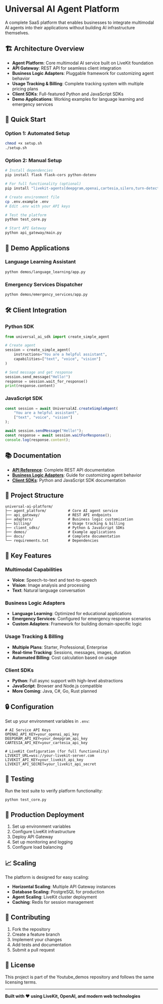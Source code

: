 # Universal AI Agent Platform

A complete SaaS platform that enables businesses to integrate multimodal AI agents into their applications without building AI infrastructure themselves.

## 🏗️ Architecture Overview

- **Agent Platform**: Core multimodal AI service built on LiveKit foundation
- **API Gateway**: REST API for seamless client integration  
- **Business Logic Adapters**: Pluggable framework for customizing agent behavior
- **Usage Tracking & Billing**: Complete tracking system with multiple pricing plans
- **Client SDKs**: Full-featured Python and JavaScript SDKs
- **Demo Applications**: Working examples for language learning and emergency services

## 🚀 Quick Start

### Option 1: Automated Setup
```bash
chmod +x setup.sh
./setup.sh
```

### Option 2: Manual Setup
```bash
# Install dependencies
pip install flask flask-cors python-dotenv

# For full functionality (optional)
pip install "livekit-agents[deepgram,openai,cartesia,silero,turn-detector]~=1.0"

# Create environment file
cp .env.example .env
# Edit .env with your API keys

# Test the platform
python test_core.py

# Start API Gateway
python api_gateway/main.py
```

## 📱 Demo Applications

### Language Learning Assistant
```bash
python demos/language_learning/app.py
```

### Emergency Services Dispatcher
```bash
python demos/emergency_services/app.py
```

## 🛠️ Client Integration

### Python SDK
```python
from universal_ai_sdk import create_simple_agent

# Create agent
session = create_simple_agent(
    instructions="You are a helpful assistant",
    capabilities=["text", "voice", "vision"]
)

# Send message and get response
session.send_message("Hello!")
response = session.wait_for_response()
print(response.content)
```

### JavaScript SDK
```javascript
const session = await UniversalAI.createSimpleAgent(
    "You are a helpful assistant",
    ["text", "voice", "vision"]
);

await session.sendMessage("Hello!");
const response = await session.waitForResponse();
console.log(response.content);
```

## 📚 Documentation

- **[API Reference](docs/api.md)**: Complete REST API documentation
- **[Business Logic Adapters](docs/adapters.md)**: Guide for customizing agent behavior  
- **[Client SDKs](docs/sdks.md)**: Python and JavaScript SDK documentation

## 🔧 Project Structure

```
universal-ai-platform/
├── agent_platform/          # Core AI agent service
├── api_gateway/             # REST API endpoints
├── adapters/                # Business logic customization
├── billing/                 # Usage tracking & billing
├── client_sdks/             # Python & JavaScript SDKs
├── demos/                   # Example applications
├── docs/                    # Complete documentation
└── requirements.txt         # Dependencies
```

## 🎯 Key Features

### Multimodal Capabilities
- **Voice**: Speech-to-text and text-to-speech
- **Vision**: Image analysis and processing
- **Text**: Natural language conversation

### Business Logic Adapters
- **Language Learning**: Optimized for educational applications
- **Emergency Services**: Configured for emergency response scenarios
- **Custom Adapters**: Framework for building domain-specific logic

### Usage Tracking & Billing
- **Multiple Plans**: Starter, Professional, Enterprise
- **Real-time Tracking**: Sessions, messages, images, duration
- **Automated Billing**: Cost calculation based on usage

### Client SDKs
- **Python**: Full async support with high-level abstractions
- **JavaScript**: Browser and Node.js compatible
- **More Coming**: Java, C#, Go, Rust planned

## 🔒 Configuration

Set up your environment variables in `.env`:

```env
# AI Service API Keys
OPENAI_API_KEY=your_openai_api_key
DEEPGRAM_API_KEY=your_deepgram_api_key
CARTESIA_API_KEY=your_cartesia_api_key

# LiveKit Configuration (for full functionality)
LIVEKIT_URL=wss://your-livekit-server.com
LIVEKIT_API_KEY=your_livekit_api_key
LIVEKIT_API_SECRET=your_livekit_api_secret
```

## 🧪 Testing

Run the test suite to verify platform functionality:

```bash
python test_core.py
```

## 🚀 Production Deployment

1. Set up environment variables
2. Configure LiveKit infrastructure
3. Deploy API Gateway
4. Set up monitoring and logging
5. Configure load balancing

## 📈 Scaling

The platform is designed for easy scaling:

- **Horizontal Scaling**: Multiple API Gateway instances
- **Database Scaling**: PostgreSQL for production
- **Agent Scaling**: LiveKit cluster deployment
- **Caching**: Redis for session management

## 🤝 Contributing

1. Fork the repository
2. Create a feature branch
3. Implement your changes
4. Add tests and documentation
5. Submit a pull request

## 📄 License

This project is part of the Youtube_demos repository and follows the same licensing terms.

---

**Built with ❤️ using LiveKit, OpenAI, and modern web technologies**